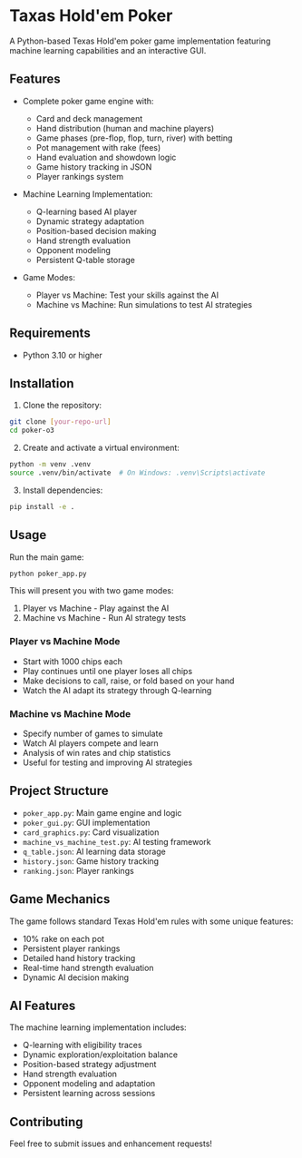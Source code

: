 # Taxas Hold'em Poker

A Python-based Texas Hold'em poker game implementation featuring machine learning capabilities and an interactive GUI.

## Features

- Complete poker game engine with:
  - Card and deck management
  - Hand distribution (human and machine players)
  - Game phases (pre-flop, flop, turn, river) with betting
  - Pot management with rake (fees)
  - Hand evaluation and showdown logic
  - Game history tracking in JSON
  - Player rankings system

- Machine Learning Implementation:
  - Q-learning based AI player
  - Dynamic strategy adaptation
  - Position-based decision making
  - Hand strength evaluation
  - Opponent modeling
  - Persistent Q-table storage

- Game Modes:
  - Player vs Machine: Test your skills against the AI
  - Machine vs Machine: Run simulations to test AI strategies

## Requirements

- Python 3.10 or higher

## Installation

1. Clone the repository:
```bash
git clone [your-repo-url]
cd poker-o3
```

2. Create and activate a virtual environment:
```bash
python -m venv .venv
source .venv/bin/activate  # On Windows: .venv\Scripts\activate
```

3. Install dependencies:
```bash
pip install -e .
```

## Usage

Run the main game:
```bash
python poker_app.py
```

This will present you with two game modes:
1. Player vs Machine - Play against the AI
2. Machine vs Machine - Run AI strategy tests

### Player vs Machine Mode
- Start with 1000 chips each
- Play continues until one player loses all chips
- Make decisions to call, raise, or fold based on your hand
- Watch the AI adapt its strategy through Q-learning

### Machine vs Machine Mode
- Specify number of games to simulate
- Watch AI players compete and learn
- Analysis of win rates and chip statistics
- Useful for testing and improving AI strategies

## Project Structure

- `poker_app.py`: Main game engine and logic
- `poker_gui.py`: GUI implementation
- `card_graphics.py`: Card visualization
- `machine_vs_machine_test.py`: AI testing framework
- `q_table.json`: AI learning data storage
- `history.json`: Game history tracking
- `ranking.json`: Player rankings

## Game Mechanics

The game follows standard Texas Hold'em rules with some unique features:
- 10% rake on each pot
- Persistent player rankings
- Detailed hand history tracking
- Real-time hand strength evaluation
- Dynamic AI decision making

## AI Features

The machine learning implementation includes:
- Q-learning with eligibility traces
- Dynamic exploration/exploitation balance
- Position-based strategy adjustment
- Hand strength evaluation
- Opponent modeling and adaptation
- Persistent learning across sessions

## Contributing

Feel free to submit issues and enhancement requests!
